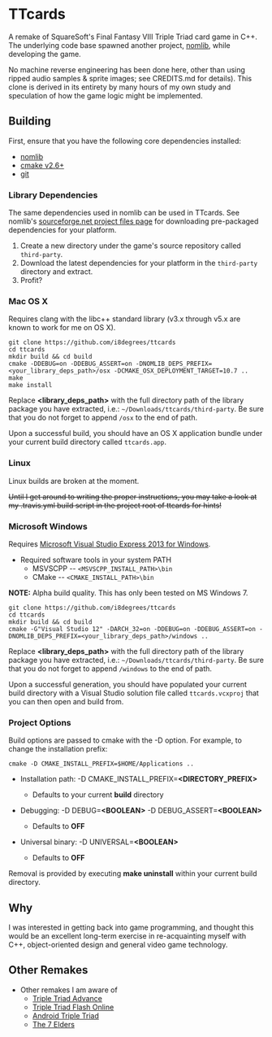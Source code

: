 # TTcards

A remake of SquareSoft's Final Fantasy VIII Triple Triad card game in C++. The underlying code base spawned another project, [nomlib](https://github.com/i8degrees/nomlib/), while developing the game.

No machine reverse engineering has been done here, other than using ripped audio samples & sprite images; see CREDITS.md for details). This clone is derived in its entirety by many hours of my own study and speculation of how the game logic might be implemented.

## Building

First, ensure that you have the following core dependencies installed:

* [nomlib](https://github.com/i8degrees/nomlib/)
* [cmake v2.6+](http://www.cmake.org/)
* [git](http://git-scm.com/download/)

### Library Dependencies

The same dependencies used in nomlib can be used in TTcards. See nomlib's [sourceforge.net project files page](http://sourceforge.net/projects/nomlib/files/) for downloading pre-packaged dependencies for your platform. 

1. Create a new directory under the game's source repository called ```third-party```.
2. Download the latest dependencies for your platform in the ```third-party``` directory and extract.
3. Profit?

### Mac OS X

Requires clang with the libc++ standard library (v3.x through v5.x are known to work for me on OS X).

```
git clone https://github.com/i8degrees/ttcards
cd ttcards
mkdir build && cd build
cmake -DDEBUG=on -DDEBUG_ASSERT=on -DNOMLIB_DEPS_PREFIX=<your_library_deps_path>/osx -DCMAKE_OSX_DEPLOYMENT_TARGET=10.7 ..
make
make install
```

Replace **<library_deps_path>** with the full directory path of the library package you have extracted, i.e.: ```~/Downloads/ttcards/third-party```. Be sure that you do not forget to append ```/osx``` to the end of path.

Upon a successful build, you should have an OS X application bundle under your current build directory called ```ttcards.app```.

### Linux

Linux builds are broken at the moment.

~~Until I get around to writing the proper instructions, you may take a look at my
.travis.yml build script in the project root of ttcards for hints!~~

### Microsoft Windows

Requires [Microsoft Visual Studio Express 2013 for Windows](http://www.microsoft.com/visualstudio/eng#downloads).

  - Required software tools in your system PATH
    * MSVSCPP -- ```<MSVSCPP_INSTALL_PATH>\bin```
    * CMake -- ```<CMAKE_INSTALL_PATH>\bin```

**NOTE:** Alpha build quality. This has only been tested on MS Windows 7.

```
git clone https://github.com/i8degrees/ttcards
cd ttcards
mkdir build && cd build
cmake -G"Visual Studio 12" -DARCH_32=on -DDEBUG=on -DDEBUG_ASSERT=on -DNOMLIB_DEPS_PREFIX=<your_library_deps_path>/windows ..
```

Replace **<library_deps_path>** with the full directory path of the library package you have extracted, i.e.: ```~/Downloads/ttcards/third-party```. Be sure that you do not forget to append ```/windows``` to the end of path.

Upon a successful generation, you should have populated your current build directory with a Visual Studio solution file called ```ttcards.vcxproj``` that you can then open and build from.

### Project Options ###

Build options are passed to cmake with the -D option. For example, to change the installation prefix:

```
cmake -D CMAKE_INSTALL_PREFIX=$HOME/Applications ..
```

  - Installation path: -D CMAKE_INSTALL_PREFIX=**\<DIRECTORY_PREFIX\>**
    * Defaults to your current **build** directory

  - Debugging: -D DEBUG=**\<BOOLEAN\>** -D DEBUG_ASSERT=**\<BOOLEAN\>**
    * Defaults to **OFF**

  - Universal binary: -D UNIVERSAL=**\<BOOLEAN\>**
    * Defaults to **OFF**

Removal is provided by executing **make uninstall** within your current build directory.

## Why ##

I was interested in getting back into game programming, and thought this would be an excellent long-term exercise in re-acquainting myself with C++, object-oriented design and general video game technology.

## Other Remakes ##

- Other remakes I am aware of
  * [Triple Triad Advance](http://www.ttadvance.ca/index.php/)
  * [Triple Triad Flash Online](http://www.tripletriadflashonline.com/)
  * [Android Triple Triad](https://github.com/Viish/Android-Triple-Triad/)
  * [The 7 Elders](http://www.kongregate.com/games/TadeuBAS/the-7-elders/)
